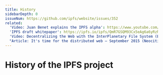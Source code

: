 ```yaml
---
title: History
sidebarDepth: 0
issueNum: https://github.com/ipfs/website/issues/352
related:
  'Video: Juan Benet explains the IPFS alpha': https://www.youtube.com/watch?v=skMTdSEaCtA
  'IPFS draft whitepaper': https://ipfs.io/ipfs/QmR7GSQM93Cx5eAg6a6yRzNde1FQv7uL6X1o4k7zrJa3LX/ipfs.draft3.pdf
  'Video: Decentralizing the Web with the InterPlanetary File System (Epicenter Podcast)': https://www.youtube.com/watch?v=erB7i6Uc4DM
  "Article: It's time for the distributed web — September 2015 (Neocities)": https://blog.neocities.org/blog/2015/09/08/its-time-for-the-distributed-web.html
---
```


# History of the IPFS project

<ContentStatus />
